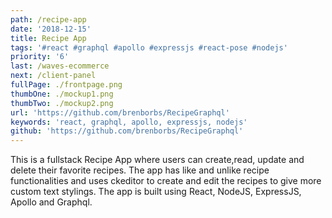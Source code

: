 ```yaml
---
path: /recipe-app
date: '2018-12-15'
title: Recipe App
tags: '#react #graphql #apollo #expressjs #react-pose #nodejs'
priority: '6'
last: /waves-ecommerce
next: /client-panel
fullPage: ./frontpage.png
thumbOne: ./mockup1.png
thumbTwo: ./mockup2.png
url: 'https://github.com/brenborbs/RecipeGraphql'
keywords: 'react, graphql, apollo, expressjs, nodejs'
github: 'https://github.com/brenborbs/RecipeGraphql'
---
```


This is a fullstack Recipe App where users can create,read, update and delete their favorite recipes. The app has like and unlike recipe functionalities and uses ckeditor to create and edit the recipes to give more custom text stylings. The app is built using React, NodeJS, ExpressJS, Apollo and Graphql.
